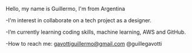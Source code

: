 Hello, my name is Guillermo, I'm from Argentina

-I'm interest in collaborate on a tech project as a designer.

-I’m currently learning coding skills, machine learning, AWS and GitHub.

-How to reach me: gavottiguillermo@gmail.com 
                  @guillegavotti
